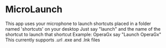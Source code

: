 # MicroLaunch
This app uses your microphone to launch shortcuts placed in a folder named 'shortcuts' on your desktop
Just say "launch" and the name of the shortcut to launch that shortcut
Example: OperaGx say "Launch OperaGx"
This currently supports .url .exe and .lnk files
